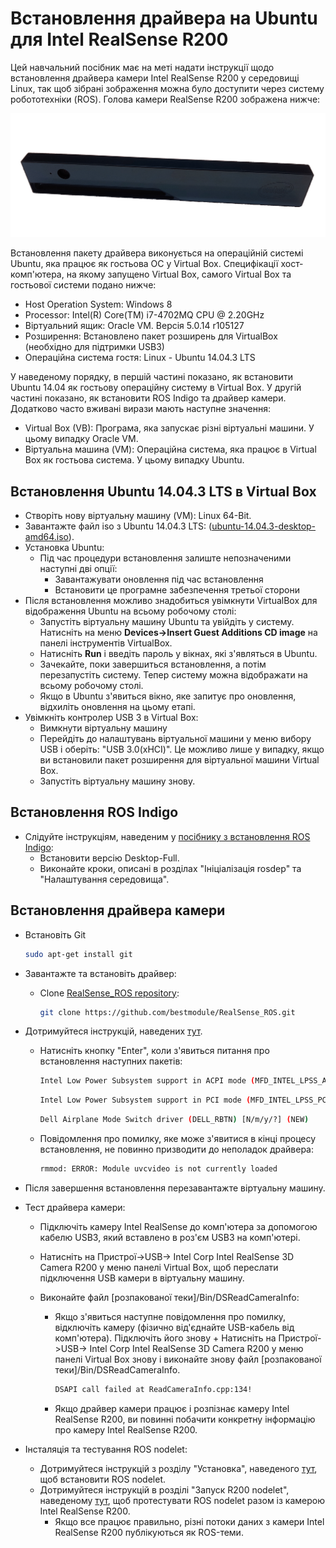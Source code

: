 # Встановлення драйвера на Ubuntu для Intel RealSense R200

Цей навчальний посібник має на меті надати інструкції щодо встановлення драйвера камери Intel RealSense R200 у середовищі Linux, так щоб зібрані зображення можна було доступити через систему робототехніки (ROS). Голова камери RealSense R200 зображена нижче:

![Intel Realsense Camera front view](../../assets/hardware/sensors/realsense/intel_realsense.png)

Встановлення пакету драйвера виконується на операційній системі Ubuntu, яка працює як гостьова ОС у Virtual Box. Специфікації хост-комп'ютера, на якому запущено Virtual Box, самого Virtual Box та гостьової системи подано нижче:

- Host Operation System: Windows 8
- Processor: Intel(R) Core(TM) i7-4702MQ CPU @ 2.20GHz
- Віртуальний ящик: Oracle VM. Версія 5.0.14 r105127
- Розширення: Встановлено пакет розширень для VirtualBox (необхідно для підтримки USB3)
- Операційна система гостя: Linux - Ubuntu 14.04.3 LTS

У наведеному порядку, в першій частині показано, як встановити Ubuntu 14.04 як гостьову операційну систему в Virtual Box. У другій частині показано, як встановити ROS Indigo та драйвер камери. Додатково часто вживані вирази мають наступне значення:

- Virtual Box (VB): Програма, яка запускає різні віртуальні машини. У цьому випадку  Oracle VM.
- Віртуальна машина (VM): Операційна система, яка працює в Virtual Box як гостьова система. У цьому випадку Ubuntu.

## Встановлення Ubuntu 14.04.3 LTS в Virtual Box

- Створіть нову віртуальну машину (VM): Linux 64-Bit.
- Завантажте файл iso з Ubuntu 14.04.3 LTS: ([ubuntu-14.04.3-desktop-amd64.iso](https://ubuntu.com/download/desktop)).
- Установка Ubuntu:
  - Під час процедури встановлення залиште непозначеними наступні дві опції:
    - Завантажувати оновлення під час встановлення
    - Встановити це програмне забезпечення третьої сторони
- Після встановлення можливо знадобиться увімкнути VirtualBox для відображення Ubuntu на всьому робочому столі:
  - Запустіть віртуальну машину Ubuntu та увійдіть у систему. Натисніть на меню **Devices->Insert Guest Additions CD image** на панелі інструментів VirtualBox.
  - Натисніть **Run** і введіть пароль у вікнах, які з'являться в Ubuntu.
  - Зачекайте, поки завершиться встановлення, а потім перезапустіть систему. Тепер систему можна відображати на всьому робочому столі.
  - Якщо в Ubuntu з'явиться вікно, яке запитує про оновлення, відхиліть оновлення на цьому етапі.
- Увімкніть контролер USB 3 в Virtual Box:
  - Вимкнути віртуальну машину
  - Перейдіть до налаштувань віртуальної машини у меню вибору USB і оберіть: "USB 3.0(xHCI)". Це можливо лише у випадку, якщо ви встановили пакет розширення для віртуальної машини Virtual Box.
  - Запустіть віртуальну машину знову.

## Встановлення ROS Indigo

- Слідуйте інструкціям, наведеним у [посібнику з встановлення ROS Indigo](http://wiki.ros.org/indigo/Installation/Ubuntu):
  - Встановити версію Desktop-Full.
  - Виконайте кроки, описані в розділах "Ініціалізація rosdep" та "Налаштування середовища".

## Встановлення драйвера камери

- Встановіть Git

  ```sh
  sudo apt-get install git
  ```

- Завантажте та встановіть драйвер:

  - Clone [RealSense_ROS repository](https://github.com/bestmodule/RealSense_ROS):

    ```sh
    git clone https://github.com/bestmodule/RealSense_ROS.git
    ```

- Дотримуйтеся інструкцій, наведених [тут](https://github.com/bestmodule/RealSense_ROS/tree/master/r200_install).

  - Натисніть кнопку "Enter", коли з'явиться питання про встановлення наступних пакетів:

    ```sh
    Intel Low Power Subsystem support in ACPI mode (MFD_INTEL_LPSS_ACPI) [N/m/y/?] (NEW)
    ```

    ```sh
    Intel Low Power Subsystem support in PCI mode (MFD_INTEL_LPSS_PCI) [N/m/y/?] (NEW)
    ```

    ```sh
    Dell Airplane Mode Switch driver (DELL_RBTN) [N/m/y/?] (NEW)
    ```

  - Повідомлення про помилку, яке може з'явитися в кінці процесу встановлення, не повинно призводити до неполадок драйвера:

    ```sh
    rmmod: ERROR: Module uvcvideo is not currently loaded
    ```

- Після завершення встановлення перезавантажте віртуальну машину.

- Тест драйвера камери:

  - Підключіть камеру Intel RealSense до комп'ютера за допомогою кабелю USB3, який вставлено в роз'єм USB3 на комп'ютері.
  - Натисніть на Пристрої->USB-> Intel Corp Intel RealSense 3D Camera R200 у меню панелі Virtual Box, щоб переслати підключення USB камери в віртуальну машину.
  - Виконайте файл [розпакованої теки]/Bin/DSReadCameraInfo:

    - Якщо з'явиться наступне повідомлення про помилку, відключіть камеру (фізично від'єднайте USB-кабель від комп'ютера). Підключіть його знову + Натисніть на Пристрої->USB-> Intel Corp Intel RealSense 3D Camera R200 у меню панелі Virtual Box знову і виконайте знову файл [розпакованої теки]/Bin/DSReadCameraInfo.

      ```sh
      DSAPI call failed at ReadCameraInfo.cpp:134!
      ```

    - Якщо драйвер камери працює і розпізнає камеру Intel RealSense R200, ви повинні побачити конкретну інформацію про камеру Intel RealSense R200.

- Інсталяція та тестування ROS nodelet:
  - Дотримуйтеся інструкцій з розділу "Установка", наведеного [тут](https://github.com/bestmodule/RealSense_ROS/blob/master/realsense_dist/2.3/doc/RealSense-ROS-R200-nodelet.md), щоб встановити ROS nodelet.
  - Дотримуйтеся інструкцій в розділі "Запуск R200 nodelet", наведеному [тут](https://github.com/bestmodule/RealSense_ROS/blob/master/realsense_dist/2.3/doc/RealSense-ROS-R200-nodelet.md), щоб протестувати ROS nodelet разом із камерою Intel RealSense R200.
    - Якщо все працює правильно, різні потоки даних з камери Intel RealSense R200 публікуються як ROS-теми.
